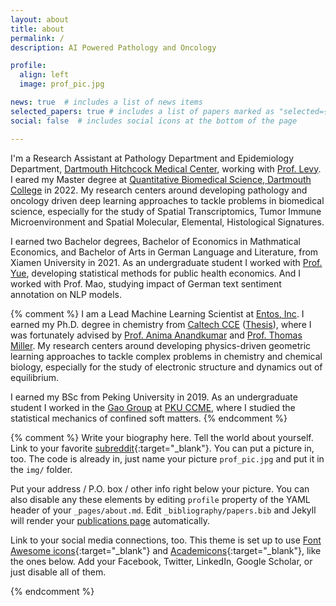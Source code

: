 ```yaml
---
layout: about
title: about
permalink: /
description: AI Powered Pathology and Oncology

profile:
  align: left
  image: prof_pic.jpg

news: true  # includes a list of news items
selected_papers: true # includes a list of papers marked as "selected={true}"
social: false  # includes social icons at the bottom of the page

---
```


I'm a Research Assistant at Pathology Department and Epidemiology Department, <a href="https://www.dartmouth-hitchcock.org/">Dartmouth Hitchcock Medical Center</a>, working with <a href="https://jlevy44.github.io/levylab/">Prof. Levy</a>. I eared my Master degree at <a href="https://geiselmed.dartmouth.edu/qbs/">Quantitative Biomedical Science, Dartmouth College</a> in 2022. My research centers around developing pathology and oncology driven deep learning approaches to tackle problems in biomedical science, especially for the study of Spatial Transcriptomics, Tumor Immune Microenvironment and Spatial Molecular, Elemental, Histological Signatures.

I earned two Bachelor degrees, Bachelor of Economics in Mathmatical Economics, and Bachelor of Arts in German Language and Literature, from Xiamen University in 2021. As an undergraduate student I worked with <a href="http://tensorlab.cms.caltech.edu/users/anima/group.html">Prof. Yue</a>, developing statistical methods for public health economics. And I worked with Prof. Mao, studying impact of German text sentiment annotation on NLP models.

{% comment %}
I am a Lead Machine Learning Scientist at <a href="https://www.entos.ai/about">Entos, Inc</a>. I earned my Ph.D. degree in chemistry from <a href="https://cce.caltech.edu/">Caltech CCE</a> (<a href="https://thesis.library.caltech.edu/15077">Thesis</a>), where I was fortunately advised by <a href="http://tensorlab.cms.caltech.edu/users/anima/group.html">Prof. Anima Anandkumar</a> and <a href="https://millergroup.caltech.edu/Miller_Group/Home.html">Prof. Thomas Miller</a>.  My research centers around developing physics-driven geometric learning approaches to tackle complex problems in chemistry and chemical biology, especially for the study of electronic structure and dynamics out of equilibrium.

I earned my BSc from Peking University in 2019. As an undergraduate student I worked in the <a href="https://www.chem.pku.edu.cn/gaoyq/">Gao Group</a> at <a href="https://www.chem.pku.edu.cn/en/">PKU CCME</a>, where I studied the statistical mechanics of confined soft matters.
{% endcomment %}

{% comment %}
Write your biography here. Tell the world about yourself. Link to your favorite [subreddit](http://reddit.com){:target="\_blank"}. You can put a picture in, too. The code is already in, just name your picture `prof_pic.jpg` and put it in the `img/` folder.

Put your address / P.O. box / other info right below your picture. You can also disable any these elements by editing `profile` property of the YAML header of your `_pages/about.md`. Edit `_bibliography/papers.bib` and Jekyll will render your [publications page](/al-folio/publications/) automatically.

Link to your social media connections, too. This theme is set up to use [Font Awesome icons](http://fortawesome.github.io/Font-Awesome/){:target="\_blank"} and [Academicons](https://jpswalsh.github.io/academicons/){:target="\_blank"}, like the ones below. Add your Facebook, Twitter, LinkedIn, Google Scholar, or just disable all of them.

{% endcomment %}
